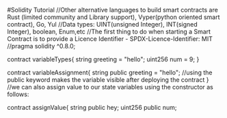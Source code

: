 #Solidity Tutorial
//Other alternative languages to build smart contracts are Rust (limited community and Library support), Vyper(python oriented smart contract), Go, Yul
//Data types: UINT(unsigned Integer), INT(signed Integer), boolean, Enum,etc
//The first thing to do when starting a Smart Contract is to provide a Licence Identifier - SPDX-Licence-Identifier: MIT
//pragma solidity ^0.8.0;

contract variableTypes{
string greeting = "hello";
uint256 num = 9;
} 

contract variableAssignment{
 string public greeting = "hello"; //using the public keyword makes the variable visible after deploying the contract
 }
 //we can also assign value to our state variables using the constructor as follows:

 contract assignValue{
  string public hey;
  uint256 public num;
  
